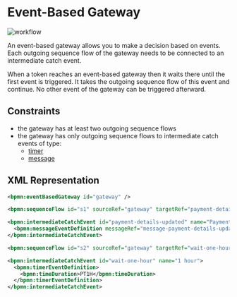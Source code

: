 # Event-Based Gateway

![workflow](/bpmn-workflows/event-based-gateway.png)

An event-based gateway allows you to make a decision based on events. Each outgoing sequence flow of the gateway needs to be connected to an intermediate catch event. 

When a token reaches an event-based gateway then it waits there until the first event is triggered. It takes the outgoing sequence flow of this event and continue. No other event of the gateway can be triggered afterward.  

## Constraints

* the gateway has at least two outgoing sequence flows
* the gateway has only outgoing sequence flows to intermediate catch events of type: 
  * [timer](/bpmn-workflows/timer-events.html) 
  * [message](/bpmn-workflows/message-events.html) 

## XML Representation

```xml
<bpmn:eventBasedGateway id="gateway" />

<bpmn:sequenceFlow id="s1" sourceRef="gateway" targetRef="payment-details-updated" />

<bpmn:intermediateCatchEvent id="payment-details-updated" name="Payment Details Updated">
  <bpmn:messageEventDefinition messageRef="message-payment-details-updated" />
</bpmn:intermediateCatchEvent>

<bpmn:sequenceFlow id="s2" sourceRef="gateway" targetRef="wait-one-hour" />

<bpmn:intermediateCatchEvent id="wait-one-hour" name="1 hour">
  <bpmn:timerEventDefinition>
    <bpmn:timeDuration>PT1H</bpmn:timeDuration>
  </bpmn:timerEventDefinition>
</bpmn:intermediateCatchEvent>
```

